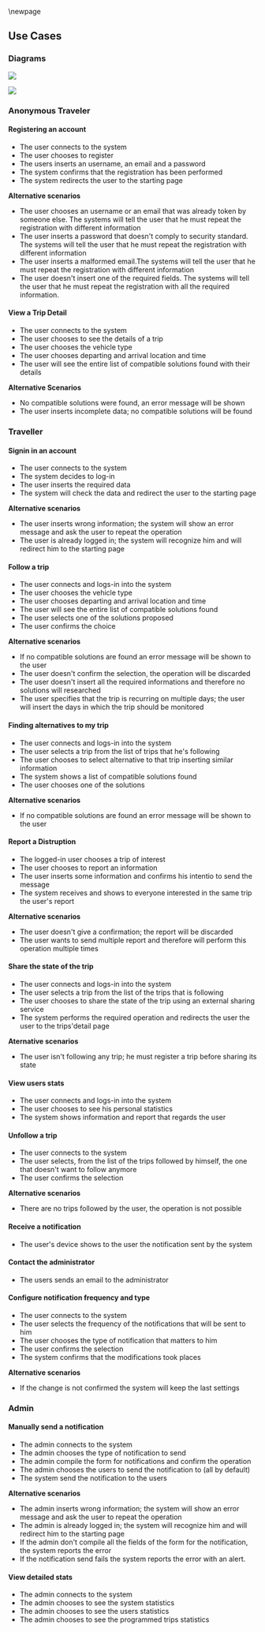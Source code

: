 \newpage

## Use Cases

### Diagrams

![](02-UseCases/Commuter.png)

![](02-UseCases/Admin.png)

### Anonymous Traveler

#### Registering an account

+ The user connects to the system
+ The user chooses to register
+ The users inserts an username, an email and a password
+ The system confirms that the registration has been performed
+ The system redirects the user to the starting page

**Alternative scenarios**

* The user chooses an username or an email that was already token by someone else. The systems will tell the user that he must repeat the registration with different information
* The user inserts a password that doesn't comply to security standard. The systems will tell the user that he must repeat the registration with different information
* The user inserts a malformed email.The systems will tell the user that he must repeat the registration with different information
* The user doesn't insert one of the required fields. The systems will tell the user that he must repeat the registration with all the required information.

#### View a Trip Detail

+ The user connects to the system
+ The user chooses to see the details of a trip
+ The user chooses the vehicle type
+ The user chooses departing and arrival location and time
+ The user will see the entire list of compatible solutions found with their details

**Alternative Scenarios**

+ No compatible solutions were found, an error message will be shown
+ The user inserts incomplete data; no compatible solutions will be found

### Traveller

#### Signin in an account

+ The user connects to the system
+ The system decides to log-in
+ The user inserts the required data
+ The system will check the data and redirect the user to the starting page

**Alternative scenarios**

* The user inserts wrong information; the system will show an error message and ask the user to repeat the operation
* The user is already logged in; the system will recognize him and will redirect him to the starting page


#### Follow a trip

+ The user connects and logs-in into the system
+ The user chooses the vehicle type
+ The user chooses departing and arrival location and time
+ The user will see the entire list of compatible solutions found
+ The user selects one of the solutions proposed
+ The user confirms the choice

**Alternative scenarios**

* If no compatible solutions are found an error message will be shown to the user
* The user doesn't confirm the selection, the operation will be discarded
* The user doesn't insert all the required informations and therefore no solutions will researched
* The user specifies that the trip is recurring on multiple days; the user will insert the days in which the trip should be monitored

#### Finding alternatives to my trip

+ The user connects and logs-in into the system
+ The user selects a trip from the list of trips that he's following
+ The user chooses to select alternative to that trip inserting similar information
+ The system shows a list of compatible solutions found
+ The user chooses one of the solutions

**Alternative scenarios**

* If no compatible solutions are found an error message will be shown to the user

#### Report a Distruption

+ The logged-in user chooses a trip of interest
+ The user chooses to report an information
+ The user inserts some information and confirms his intentio to send the message
+ The system receives and shows to everyone interested in the same trip the user's report

**Alternative scenarios**
* The user doesn't give a confirmation; the report will be discarded
* The user wants to send multiple report and therefore will perform this operation multiple times

#### Share the state of the trip

+ The user connects and logs-in into the system
+ The user selects a trip from the list of the trips that is following
+ The user chooses to share the state of the trip using an external sharing service
+ The system performs the required operation and redirects the user the user to the trips'detail page

**Aternative scenarios**

* The user isn't following any trip; he must register a trip before sharing its state

#### View users stats

+ The user connects and logs-in into the system
+ The user chooses to see his personal statistics
+ The system shows information and report that regards the user

#### Unfollow a trip

+ The user connects to the system
+ The user selects, from the list of the trips followed by himself, the one that doesn't want to follow anymore
+ The user confirms the selection

**Alternative scenarios**

* There are no trips followed by the user, the operation is not possible

#### Receive a notification

+ The user's device shows to the user the notification sent by the system


#### Contact the administrator

+ The users sends an email to the administrator

#### Configure notification frequency and type

+ The user connects to the system
+ The user selects the frequency of the notifications that will be sent to him
+ The user chooses the type of notification that matters to him
+ The user confirms the selection
+ The system confirms that the modifications took places

**Alternative scenarios**

* If the change is not confirmed the system will keep the last settings

### Admin

#### Manually send a notification

+ The admin connects to the system
+ The admin chooses the type of notification to send
+ The admin compile the form for notifications and confirm the operation
+ The admin chooses the users to send the notification to (all by default)
+ The system send the notification to the users

**Alternative scenarios**

* The admin inserts wrong information; the system will show an error message and ask the user to repeat the operation
* The admin is already logged in; the system will recognize him and will redirect him to the starting page
* If the admin don't compile all the fields of the form for the notification, the system reports the error
* If the notification send fails the system reports the error with an alert.

#### View detailed stats

+ The admin connects to the system
+ The admin chooses to see the system statistics
+ The admin chooses to see the users statistics
+ The admin chooses to see the programmed trips statistics

